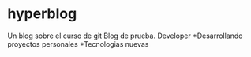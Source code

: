 # hyperblog
Un blog sobre el curso de git
Blog de prueba.
Developer
*Desarrollando proyectos personales
*Tecnologias nuevas